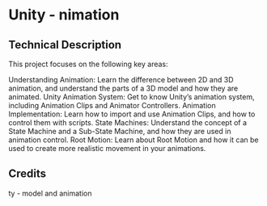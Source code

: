 # Unity - nimation

## Technical Description
This project focuses on the following key areas:

Understanding Animation: Learn the difference between 2D and 3D animation, and understand the parts of a 3D model and how they are animated.
Unity Animation System: Get to know Unity’s animation system, including Animation Clips and Animator Controllers.
Animation Implementation: Learn how to import and use Animation Clips, and how to control them with scripts.
State Machines: Understand the concept of a State Machine and a Sub-State Machine, and how they are used in animation control.
Root Motion: Learn about Root Motion and how it can be used to create more realistic movement in your animations.
## Credits
ty - model and animation
